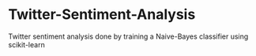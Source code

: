 # Twitter-Sentiment-Analysis

Twitter sentiment analysis done by training a Naive-Bayes classifier using scikit-learn
